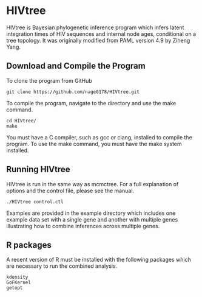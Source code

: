 # HIVtree
HIVtree is Bayesian phylogenetic inference program which infers latent integration times of HIV sequences and internal node ages, conditional on a tree topology.
It was originally modified from PAML version 4.9 by Ziheng Yang.

## Download and Compile the Program
To clone the program from GitHub 

```
git clone https://github.com/nage0178/HIVtree.git
```

To compile the program, navigate to the directory and use the make command.

```
cd HIVtree/
make
```
You must have a C compiler, such as gcc or clang, installed to compile the program. 
To use the make command, you must have the make system installed.

## Running HIVtree
HIVtree is run in the same way as mcmctree. 
For a full explanation of options and the control file, please see the manual. 

```
./HIVtree control.ctl
```
Examples are provided in the example directory which includes one example data set with a single gene and another with multiple genes illustrating how to combine inferences across multiple genes.

## R packages
A recent version of R must be installed with the following packages which are necessary to run the combined analysis. 

```
kdensity
GoFKernel
getopt
```
